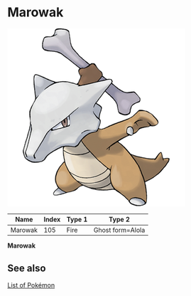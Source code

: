 # Marowak


![Marowak](images/105.png)

| **Name** | **Index** | **Type 1** | **Type 2** |
|----|----|----|----|
| Marowak | 105 | Fire | Ghost form=Alola  |

**Marowak** 

## See also

[List of Pokémon](../pokemon.md)
